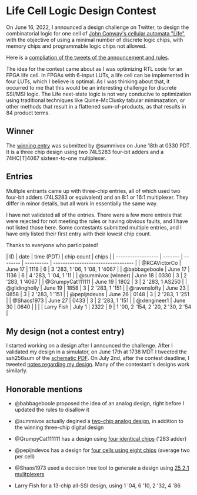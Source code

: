 # Life Cell Logic Design Contest

On June 16, 2022, I announced a design challenge on Twitter, to design the combinatorial logic for one cell of [John Conway's cellular automata "Life"](https://en.wikipedia.org/wiki/Conway%27s_Game_of_Life), with the objective of using a minimal number of discrete logic chips, with memory chips and programmable logic chips not allowed.

Here is a [compliation of the tweets of the announcement and rules](RULES.txt).

The idea for the contest came about as I was optimizing RTL code for
an FPGA life cell. In FPGAs with 6-input LUTs, a life cell can be
implemented in four LUTs, which I believe is optimal. As I was
thinking about that, it occurred to me that this would be an
interesting challenge for discrete SSI/MSI logic. The Life next-state
logic is not very conducive to optimization using traditional
techniques like Quine-McClusky tabular minimazation, or other methods
that result in a flattened sum-of-products, as that results in 84
product terms.



## Winner

The [winning entry](entries/@summivox/summivox.png) was submitted by @summivox on June 18th at 0330 PDT. It is a three chip design using two 74LS283 four-bit adders and a 74HC[T]4067 sixteen-to-one multiplexer.


## Entries

Mulitple entrants came up with three-chip entries, all of which used two four-bit adders (74LS283 or equivalent) and an 8:1 or 16:1 multiplexer. They differ in minor details, but all work in essentially the same way.

I have not validated all of the entries. There were a few more entreis that were
rejected for not meeting the rules or having obvious faults, and I have not listed
those here. Some contestants submitted multiple entries, and I have only listed their
first entry with their lowest chip count.

Thanks to everyone who participated!


| ID                 | date    | time (PDT) | chip count | chips                              |
| ------------------ | ------- | --  ------ | ---------- | ---------------------------------- |
| @RCAVictorCo       | June 17 | 1118       | 6          | 3 '283, 1 '06, 1 '08, 1 '4067      |
| @babbageboole      | June 17 | 1136       | 6          | 4 '283, 1 '04, 1 '11               |
| @summivox (winner) | June 18 | 0330       | 3          | 2 '283, 1 '4067                    |
| @GrumpyCat111111   | June 19 | 1802       | 3          | 2 '283, 1 AS250                    |
| @glidingholly      | June 19 | 1858       | 3          | 2 '283, 1 '151                     |
| @ravenslofty       | June 23 | 0858       | 3          | 2 '283, 1 '151                     |
| @pepijndevos       | June 26 | 0148       | 3          | 2 '283, 1 '251                     |
| @Shaos1973         | June 27 | 0433       | 3          | 2 '283, 1 '151                     |
| @xlengineer1       | June 30 | 0640       |            |                                    |
| Larry Fish         | July 1  | 2322       | 9          | 1 '00, 2 '154, 2 '20, 2 '30, 2 '54 |


## My design (not a contest entry)

I started working on a design after I announced the challenge. After I validated my design in a simulator, on June 17th at 1738 MDT I tweeted the ssh256sum of the [schematic PDF](reference/brouhaha.pdf). On July 2nd, after the contest deadline, I tweeted [notes regarding my design](reference/notes.txt). Many of the contestant's designs work similarly.


## Honorable mentions

* @babbageboole proposed the idea of an analog design, right before I updated the rules to disallow it

* @summivox actually degined a [two-chip analog design](honorable_mention/@summivox/summivox-analog.png), in addition to the winning three-chip digital design

* @GrumpyCat111111  has a design using [four identical chips](honorable_mention/@GrumpyCat111111/adders-only.png) ('283 adder)

* @pepijndevos has a design for [four cells using eight chips](honorable_mention/@pepijndevos/four-cell-eight-chip.jpg) (average two per cell)

* @Shaos1973 used a decision tree tool to generate a design using [25 2:1 mulitplexers](honorable_mention/@Shaos1973/mux-only.png)

* Larry Fish for a 13-chip all-SSI design, using 1 '04, 6 '10, 2 '32, 4 '86

